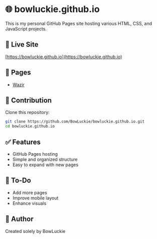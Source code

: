 
# 🌐 bowluckie.github.io

This is my personal GitHub Pages site hosting various HTML, CSS, and JavaScript projects.

## 🔗 Live Site

[https://bowluckie.github.io](https://bowluckie.github.io)

## 📄 Pages

- [Wazir](https://bowluckie.github.io/pages/Wazir/Wazir.html)

## 🧰 Contribution
Clone this repository:

```bash
git clone https://github.com/BowLuckie/bowluckie.github.io.git
cd bowluckie.github.io
````

## ✅ Features

* GitHub Pages hosting
* Simple and organized structure
* Easy to expand with new pages

## 📌 To-Do

* Add more pages
* Improve mobile layout
* Enhance visuals

## 👤 Author

Created solely by BowLuckie


